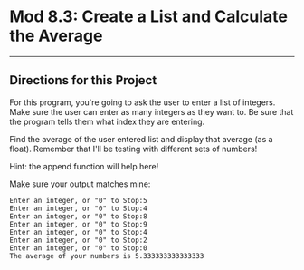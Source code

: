 # Mod 8.3: Create a List and Calculate the Average
- - - - 

## Directions for this Project ##
 
For this program, you're going to ask the user to enter a list of integers. Make sure the user can enter as many integers as they want to. Be sure that the program tells them what index they are entering. 

Find the average of the user entered list and display that average (as a float). Remember that I'll be testing with different sets of numbers!

Hint: the append function will help here!

Make sure your output matches mine:

```
Enter an integer, or "0" to Stop:5
Enter an integer, or "0" to Stop:4
Enter an integer, or "0" to Stop:8
Enter an integer, or "0" to Stop:9
Enter an integer, or "0" to Stop:4
Enter an integer, or "0" to Stop:2
Enter an integer, or "0" to Stop:0
The average of your numbers is 5.333333333333333
```